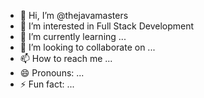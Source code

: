 - 👋 Hi, I’m @thejavamasters
- 👀 I’m interested in Full Stack Development 
- 🌱 I’m currently learning ...
- 💞️ I’m looking to collaborate on ...
- 📫 How to reach me ...
- 😄 Pronouns: ...
- ⚡ Fun fact: ...

<!---
thejavamasters/thejavamasters is a ✨ special ✨ repository because its `README.md` (this file) appears on your GitHub profile.
You can click the Preview link to take a look at your changes.
--->
